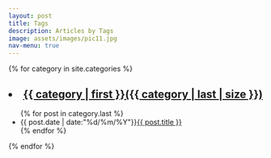 ```yaml
---
layout: post
title: Tags
description: Articles by Tags
image: assets/images/pic11.jpg
nav-menu: true
---
```


{% for category in site.categories %}
<h2><li><a href = "/categories{{ category | first }}/" title="View All Posts">{{ category | first }}({{ category | last | size }})</a></li></h2>
<ul class="arc-list">
    {% for post in category.last %}
        <li>{{ post.date | date:"%d/%m/%Y"}}<a href="{{ post.url }}">{{ post.title }}</a></li>
    {% endfor %}
</ul>
{% endfor %}